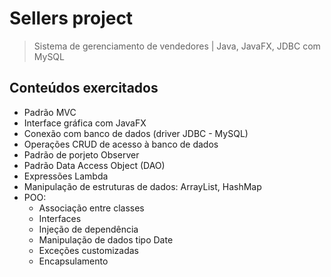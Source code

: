 # Sellers project 
> Sistema de gerenciamento de vendedores | Java, JavaFX, JDBC com MySQL

## Conteúdos exercitados
- Padrão MVC
- Interface gráfica com JavaFX
- Conexão com banco de dados (driver JDBC - MySQL)
- Operações CRUD de acesso à banco de dados
- Padrão de porjeto Observer
- Padrão Data Access Object (DAO)
- Expressões Lambda
- Manipulação de estruturas de dados: ArrayList, HashMap
- POO:
  - Associação entre classes
  - Interfaces
  - Injeção de dependência
  - Manipulação de dados tipo Date
  - Exceções customizadas
  - Encapsulamento
